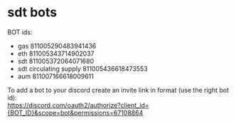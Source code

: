 # sdt bots
BOT ids:  
- gas 811005290483941436  
- eth 811005343714902037  
- sdt 811005372064071680  
- sdt circulating supply 811005436618473553  
- aum 811007166618009611


To add a bot to your discord create an invite link in format (use the right bot id):  
https://discord.com/oauth2/authorize?client_id={BOT_ID}&scope=bot&permissions=67108864  
